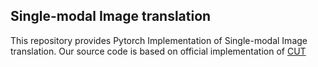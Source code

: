 ## Single-modal Image translation

This repository provides Pytorch Implementation of Single-modal Image translation.
Our source code is based on official implementation of [CUT](https://github.com/taesungp/contrastive-unpaired-translation)
